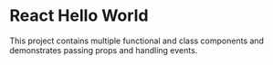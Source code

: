 # React Hello World

This project contains multiple functional and class components and demonstrates passing props and handling events.
